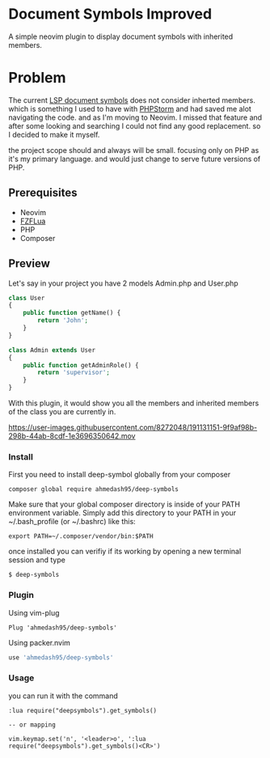 # Document Symbols Improved

A simple neovim plugin to display document symbols with inherited members.

# Problem
The current [LSP document symbols](https://microsoft.github.io/language-server-protocol/specifications/lsp/3.17/specification/#textDocument_documentSymbol) does not consider inherted members. which is something I used to have with [PHPStorm](https://www.jetbrains.com/phpstorm/promo/?source=ahmedash95.github.io) and had saved me alot navigating the code. and as I'm moving to Neovim. I missed that feature and after some looking and searching I could not find any good replacement. so I decided to make it myself. 

the project scope should and always will be small. focusing only on PHP as it's my primary language. and would just change to serve future versions of PHP. 


## Prerequisites
- Neovim
- [FZFLua](https://github.com/ibhagwan/fzf-lua)
- PHP
- Composer

## Preview
Let's say in your project you have 2 models Admin.php and User.php
```php
class User
{
    public function getName() {
        return 'John';
    }
}

class Admin extends User
{
    public function getAdminRole() {
        return 'supervisor';
    }
}
```
With this plugin, it would show you all the members and inherited members of the class you are currently in.

https://user-images.githubusercontent.com/8272048/191131151-9f9af98b-298b-44ab-8cdf-1e3696350642.mov

### Install

First you need to install deep-symbol globally from your composer

```
composer global require ahmedash95/deep-symbols
```

Make sure that your global composer directory is inside of your PATH environment variable. Simply add this directory to your PATH in your ~/.bash_profile (or ~/.bashrc) like this:
```
export PATH=~/.composer/vendor/bin:$PATH
```

once installed you can verifiy if its working by opening a new terminal session and type 
```
$ deep-symbols
```

### Plugin

Using vim-plug
```vim
Plug 'ahmedash95/deep-symbols'
```

Using packer.nvim
```lua
use 'ahmedash95/deep-symbols'
```

### Usage

you can run it with the command
```
:lua require("deepsymbols").get_symbols()

-- or mapping

vim.keymap.set('n', '<leader>o', ':lua require("deepsymbols").get_symbols()<CR>')
```


